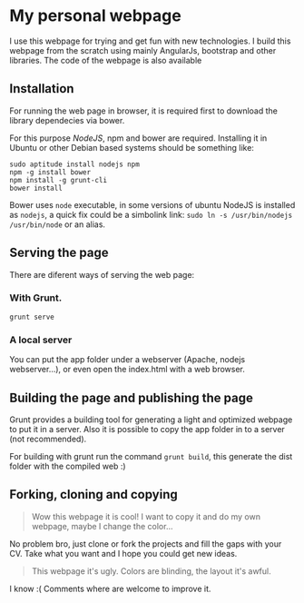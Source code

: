 # My personal webpage
I use this webpage for trying and get fun with new technologies. I build this webpage from the scratch using mainly
        AngularJs, bootstrap and other libraries. The code of the webpage is also available
        
## Installation

For running the web page in browser, it is required first to download the library dependecies via bower.

For this purpose *NodeJS*, npm and bower are required. Installing it in Ubuntu or other Debian based systems should be something like:

```
sudo aptitude install nodejs npm
npm -g install bower
npm install -g grunt-cli
bower install
```

Bower uses ``node`` executable, in some versions of ubuntu NodeJS is installed as `nodejs`, a quick fix could be a simbolink link:
`sudo ln -s /usr/bin/nodejs /usr/bin/node` or an alias.

## Serving the page
There are diferent ways of serving the web page:

### With Grunt.
  ```grunt serve ```

### A local server
You can put the app folder under a webserver (Apache, nodejs webserver...), or even open the index.html with a web browser.

## Building the page and publishing the page
Grunt provides a building tool for generating a light and optimized webpage to put it in a server. Also it is possible to copy
the app folder in to a server (not recommended).

For building with grunt run the command `grunt build`, this generate the dist folder with the compiled web :)

## Forking, cloning and copying
> Wow this webpage it is cool! I want to copy it and do my own webpage, maybe I change the color...

No problem bro, just clone or fork the projects and fill the gaps with your CV. Take what you want and I hope you could get new ideas.

> This webpage it's ugly. Colors are blinding, the layout it's awful.

I know :( Comments where are welcome to improve it.


